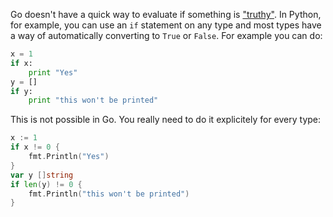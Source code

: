 Go doesn't have a quick way to evaluate if something is
["truthy"](http://en.wikipedia.org/wiki/Truthiness).
In Python, for example, you can use an `if` statement on any type and
most types have a way of automatically converting to `True` or
`False`. For example you can do:

```python
x = 1
if x:
    print "Yes"
y = []
if y:
    print "this won't be printed"
```

This is not possible in Go. You really need to do it explicitely for
every type:

```go
x := 1
if x != 0 {
	fmt.Println("Yes")
}
var y []string
if len(y) != 0 {
	fmt.Println("this won't be printed")
}
```
